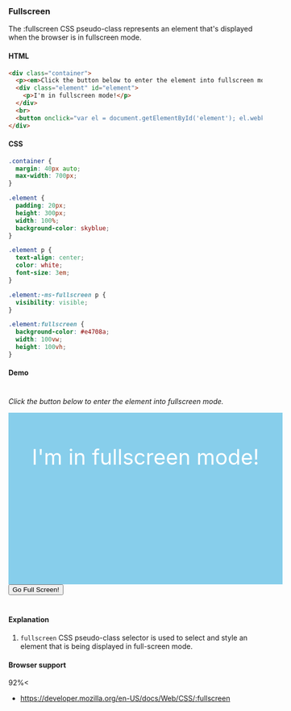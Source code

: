### Fullscreen

The :fullscreen CSS pseudo-class represents an element that's displayed when the browser is in fullscreen mode.

#### HTML

```html
<div class="container">
  <p><em>Click the button below to enter the element into fullscreen mode. </em></p>
  <div class="element" id="element">
    <p>I'm in fullscreen mode!</p>
  </div>
  <br>
  <button onclick="var el = document.getElementById('element'); el.webkitRequestFullscreen();">Go Full Screen!</button>
</div>
```

#### CSS

```css
.container {
  margin: 40px auto;
  max-width: 700px;
}

.element {
  padding: 20px;
  height: 300px;
  width: 100%;
  background-color: skyblue;
}

.element p {
  text-align: center;
  color: white;
  font-size: 3em;
}

.element:-ms-fullscreen p {
  visibility: visible;
}

.element:fullscreen {
  background-color: #e4708a;
  width: 100vw;
  height: 100vh;
}
```

#### Demo

<div class="snippet-demo">
  <div class="snippet-demo__sinppet-fullscreen">
    <div class="container">
	  <p><em>Click the button below to enter the element into fullscreen mode. </em></p>
	  <div class="element" id="element">
	    <p>I'm in fullscreen mode!</p>
	  </div>
	  <button onclick="var el = document.getElementById('element'); el.webkitRequestFullscreen();">Go Full Screen!</button>
	</div>
  </div>
</div>

<style>
.container {
  margin: 40px auto;
  max-width: 700px;
}

.element {
  padding: 20px;
  height: 300px;
  width: 100%;
  background-color: skyblue;
}

.element p {
  text-align: center;
  color: white;
  font-size: 3em;
}

.element:-ms-fullscreen p {
  visibility: visible;
}

.element:fullscreen {
  background-color: #e4708a;
  width: 100vw;
  height: 100vh;
}
</style>

#### Explanation

1. `fullscreen` CSS pseudo-class selector is used to select and style an element that is being displayed in full-screen mode.

#### Browser support

<span class="snippet__support-note">92%<</span>

* https://developer.mozilla.org/en-US/docs/Web/CSS/:fullscreen

<!-- tags: animation -->
